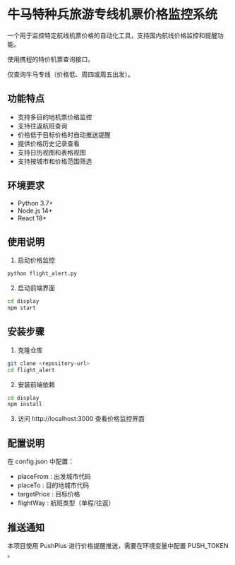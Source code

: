 # 牛马特种兵旅游专线机票价格监控系统

一个用于监控特定航线机票价格的自动化工具，支持国内航线价格监控和提醒功能。

使用携程的特价机票查询接口。

仅查询牛马专线（价格低、周四或周五出发）。


## 功能特点

- 支持多目的地机票价格监控
- 支持往返航班查询
- 价格低于目标价格时自动推送提醒
- 提供价格历史记录查看
- 支持日历视图和表格视图
- 支持按城市和价格范围筛选


## 环境要求

- Python 3.7+
- Node.js 14+
- React 18+

## 使用说明

1. 启动价格监控
```bash
python flight_alert.py
```

2. 启动前端界面
```bash
cd display
npm start
```

## 安装步骤

1. 克隆仓库
```bash
git clone <repository-url>
cd flight_alert
```

2. 安装前端依赖
```bash
cd display
npm install
```

3. 访问 http://localhost:3000 查看价格监控界面

## 配置说明
在 config.json 中配置：
- placeFrom : 出发城市代码
- placeTo : 目的地城市代码
- targetPrice : 目标价格
- flightWay : 航班类型（单程/往返）

## 推送通知
本项目使用 PushPlus 进行价格提醒推送，需要在环境变量中配置 PUSH_TOKEN 。